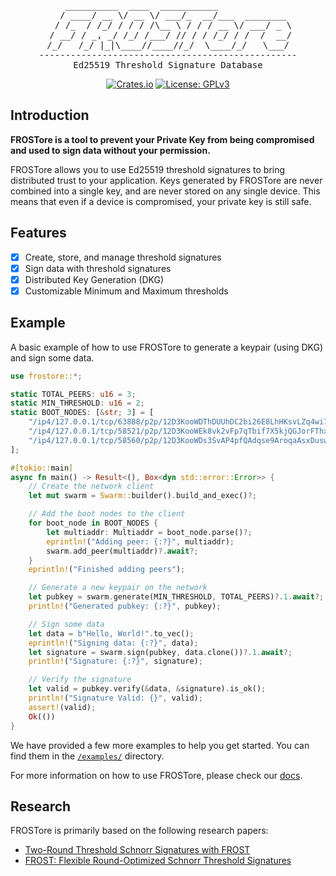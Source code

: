 <div align="center">
<pre>
    __________  ____  ___________              
   / ____/ __ \/ __ \/ ___/_  __/___  ________ 
  / /_  / /_/ / / / /\__ \ / / / __ \/ ___/ _ \
 / __/ / _, _/ /_/ /___/ // / / /_/ / /  /  __/
/_/   /_/ |_|\____//____//_/  \____/_/   \___/
-------------------------------------------------
Ed25519 Threshold Signature Database
</pre>

[![Crates.io](https://img.shields.io/crates/v/frostore.svg)](https://crates.io/crates/frostore)
[![License: GPLv3](https://img.shields.io/badge/License-GPLv3-blue.svg)](https://www.gnu.org/licenses/gpl-3.0)

</div>

## Introduction

**FROSTore is a tool to prevent your Private Key from being compromised and used to sign data without your permission.**

FROSTore allows you to use Ed25519 threshold signatures to bring distributed trust to your application. Keys generated
by FROSTore are never combined into a single key, and are never stored on any single device. This means that even if a
device is compromised, your private key is still safe.

## Features

- [x] Create, store, and manage threshold signatures
- [x] Sign data with threshold signatures
- [x] Distributed Key Generation (DKG)
- [x] Customizable Minimum and Maximum thresholds

## Example

A basic example of how to use FROSTore to generate a keypair (using DKG) and sign some data.

```rust
use frostore::*;

static TOTAL_PEERS: u16 = 3;
static MIN_THRESHOLD: u16 = 2;
static BOOT_NODES: [&str; 3] = [
    "/ip4/127.0.0.1/tcp/63888/p2p/12D3KooWDThDUUhDC2bi26E8LhHKsvLZq4wi7dNN5zypNVucgbqx",
    "/ip4/127.0.0.1/tcp/58521/p2p/12D3KooWEk8vk2vFp7qTbif7X5kjQGJorFThxu8LheTF22Ef2fRc",
    "/ip4/127.0.0.1/tcp/58560/p2p/12D3KooWDs3SvAP4pfQAdqse9AroqaAsxDuswV6iFkc6aAwJooVu",
];

#[tokio::main]
async fn main() -> Result<(), Box<dyn std::error::Error>> {
    // Create the network client
    let mut swarm = Swarm::builder().build_and_exec()?;

    // Add the boot nodes to the client
    for boot_node in BOOT_NODES {
        let multiaddr: Multiaddr = boot_node.parse()?;
        eprintln!("Adding peer: {:?}", multiaddr);
        swarm.add_peer(multiaddr)?.await?;
    }
    eprintln!("Finished adding peers");

    // Generate a new keypair on the network
    let pubkey = swarm.generate(MIN_THRESHOLD, TOTAL_PEERS)?.1.await?;
    println!("Generated pubkey: {:?}", pubkey);

    // Sign some data
    let data = b"Hello, World!".to_vec();
    eprintln!("Signing data: {:?}", data);
    let signature = swarm.sign(pubkey, data.clone())?.1.await?;
    println!("Signature: {:?}", signature);

    // Verify the signature
    let valid = pubkey.verify(&data, &signature).is_ok();
    println!("Signature Valid: {}", valid);
    assert!(valid);
    Ok(())
}
```

We have provided a few more examples to help you get started. You can find them in the [`/examples/`](examples)
directory.

For more information on how to use FROSTore, please check our [docs](https://docs.rs/frostore).

## Research

FROSTore is primarily based on the following research papers:

- [Two-Round Threshold Schnorr Signatures with FROST](https://datatracker.ietf.org/doc/draft-irtf-cfrg-frost/)
- [FROST: Flexible Round-Optimized Schnorr Threshold Signatures](https://eprint.iacr.org/2020/852.pdf)
